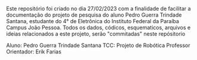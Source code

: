 Este repositório foi criado no dia 27/02/2023 com a finalidade de facilitar a documentação do projeto de pesquisa
do aluno Pedro Guerra Trindade Santana, estudante do 4° de Eletrônica do Instituto Federal da Paraíba Campus João
Pessoa. 
Todos os dados, códicos, esquematicos, arquivos e ideias relacionados a este projeto, serão "commitadas" neste repósitorio

Aluno: Pedro Guerra Trindade Santana
TCC: Projeto de Robótica
Professor Orientador: Erik Farias
